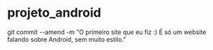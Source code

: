 # projeto_android
git commit --amend -m "O primeiro site que eu fiz :)
É só um website falando sobre Android, sem muito estilo."
